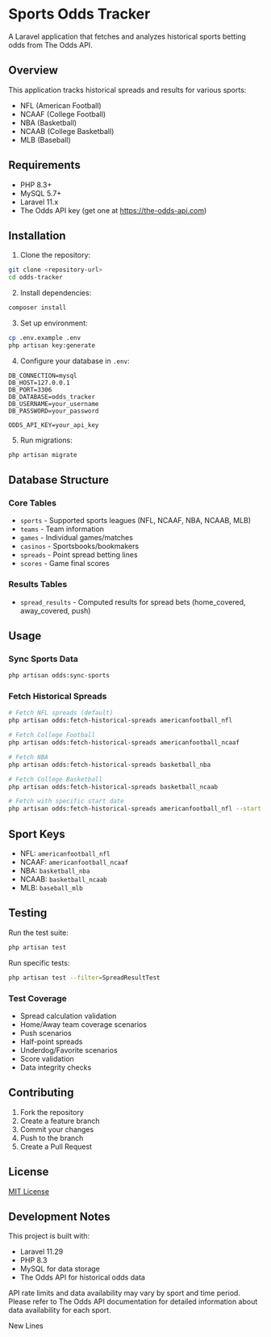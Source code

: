 # Sports Odds Tracker

A Laravel application that fetches and analyzes historical sports betting odds from The Odds API.

## Overview

This application tracks historical spreads and results for various sports:
- NFL (American Football)
- NCAAF (College Football)
- NBA (Basketball)
- NCAAB (College Basketball)
- MLB (Baseball)

## Requirements

- PHP 8.3+
- MySQL 5.7+
- Laravel 11.x
- The Odds API key (get one at https://the-odds-api.com)

## Installation

1. Clone the repository:
```bash
git clone <repository-url>
cd odds-tracker
```

2. Install dependencies:
```bash
composer install
```

3. Set up environment:
```bash
cp .env.example .env
php artisan key:generate
```

4. Configure your database in `.env`:
```env
DB_CONNECTION=mysql
DB_HOST=127.0.0.1
DB_PORT=3306
DB_DATABASE=odds_tracker
DB_USERNAME=your_username
DB_PASSWORD=your_password

ODDS_API_KEY=your_api_key
```

5. Run migrations:
```bash
php artisan migrate
```

## Database Structure

### Core Tables
- `sports` - Supported sports leagues (NFL, NCAAF, NBA, NCAAB, MLB)
- `teams` - Team information
- `games` - Individual games/matches
- `casinos` - Sportsbooks/bookmakers
- `spreads` - Point spread betting lines
- `scores` - Game final scores

### Results Tables
- `spread_results` - Computed results for spread bets (home_covered, away_covered, push)

## Usage

### Sync Sports Data
```bash
php artisan odds:sync-sports
```

### Fetch Historical Spreads
```bash
# Fetch NFL spreads (default)
php artisan odds:fetch-historical-spreads americanfootball_nfl

# Fetch College Football
php artisan odds:fetch-historical-spreads americanfootball_ncaaf

# Fetch NBA
php artisan odds:fetch-historical-spreads basketball_nba

# Fetch College Basketball
php artisan odds:fetch-historical-spreads basketball_ncaab

# Fetch with specific start date
php artisan odds:fetch-historical-spreads americanfootball_nfl --start-date=2023-01-01
```

## Sport Keys
- NFL: `americanfootball_nfl`
- NCAAF: `americanfootball_ncaaf`
- NBA: `basketball_nba`
- NCAAB: `basketball_ncaab`
- MLB: `baseball_mlb`

## Testing

Run the test suite:
```bash
php artisan test
```

Run specific tests:
```bash
php artisan test --filter=SpreadResultTest
```

### Test Coverage
- Spread calculation validation
- Home/Away team coverage scenarios
- Push scenarios
- Half-point spreads
- Underdog/Favorite scenarios
- Score validation
- Data integrity checks

## Contributing

1. Fork the repository
2. Create a feature branch
3. Commit your changes
4. Push to the branch
5. Create a Pull Request

## License

[MIT License](LICENSE.md)

## Development Notes

This project is built with:
- Laravel 11.29
- PHP 8.3
- MySQL for data storage
- The Odds API for historical odds data

API rate limits and data availability may vary by sport and time period. Please refer to The Odds API documentation for detailed information about data availability for each sport.


New Lines
